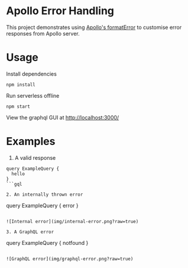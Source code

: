 # Apollo Error Handling

This project demonstrates using [Apollo's formatError](https://www.apollographql.com/docs/apollo-server/data/errors/#masking-and-logging-errors) to customise error responses from Apollo server.

# Usage

Install dependencies

```
npm install
```

Run serverless offline

```
npm start
```

View the graphql GUI at [http://localhost:3000/](http://localhost:3000/)

# Examples

1. A valid response

```
query ExampleQuery {
  hello
}
```gql

2. An internally thrown error

```
query ExampleQuery {
  error
}
```gql

![Internal error](img/internal-error.png?raw=true)

3. A GraphQL error

```
query ExampleQuery {
  notfound
}
```gql

![GraphQL error](img/graphql-error.png?raw=true)

